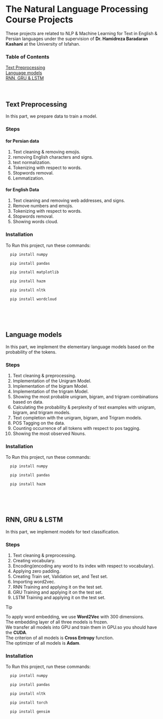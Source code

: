 
# The Natural Language Processing Course Projects 

These projects are related to NLP & Machine Learning for Text in English & Persian languages under the supervision of **Dr. Hamidreza Baradaran Kashani** at the University of Isfahan.

### Table of Contents
[Text Preprocessing](https://github.com/pouriaSameti/NLP/tree/master?tab=readme-ov-file#text-preprocessing)<br>
[Language models](https://github.com/pouriaSameti/NLP/tree/master?tab=readme-ov-file#language-models)<br>
[RNN, GRU & LSTM](https://github.com/pouriaSameti/NLP/tree/master?tab=readme-ov-file#rnn-gru--lstm)<br>
<br><br>


## Text Preprocessing
In this part, we prepare data to train a model.

### Steps
#### for Persian data
1. Text cleaning & removing emojis.
2. removing English characters and signs.
3. text normalization.
4. Tokenizing with respect to words.
5. Stopwords removal.
6. Lemmatization.

#### for English Data
1. Text cleaning and removing web addresses, and signs.
2. Remove numbers and emojis.
3. Tokenizing with respect to words.
4. Stopwords removal.
5. Showing words cloud.
 

### Installation

To Run this project, run these commands:

```python
  pip install numpy
```
```python
  pip install pandas
```
```python
  pip install matplotlib
```
```python
  pip install hazm
```
```python
  pip install nltk
```
```python
  pip install wordcloud
```
<br><br><br>

## Language models
In this part, we implement the elementary language models based on the probability of the tokens.

### Steps
1. Text cleaning & preprocessing.
2. Implementation of the Unigram Model.
3. Implementation of the bigram Model.
4. Implementation of the trigram Model.
5. Showing the most probable unigram, bigram, and trigram combinations based on data.
6. Calculating the probability & perplexity of test examples with unigram, bigram, and trigram models.
7. Text completion with the unigram, bigram, and Trigram models.
8. POS Tagging on the data.
9. Counting occurrence of all tokens with respect to pos tagging.
10. Showing the most observed Nouns.

### Installation

To Run this project, run these commands:

```python
  pip install numpy
```
```python
  pip install pandas
```
```python
  pip install hazm
```
<br><br><br>
## RNN, GRU & LSTM
In this part, we implement models for text classification.

### Steps
1. Text cleaning & preprocessing.
2. Creating vocabulary.
3. Encoding(encoding any word to its index with respect to vocabulary).
4. Applying zero padding.
5. Creating Train set, Validation set, and Test set.
6. Importing word2vec.
7. RNN Training and applying it on the test set.
8. GRU Training and applying it on the test set.
9. LSTM Training and applying it on the test set.

> [!TIP]
>  To apply word embedding, we use **Word2Vec** with 300 dimensions.<br>
> The embedding layer of all three models is frozen.<br>
> We transfer all models into GPU and train them in GPU.so you should have the **CUDA**.<br>
> The criterion of all models is **Cross Entropy** function.<br>
> The optimizer of all models is **Adam**.<br>


### Installation

To Run this project, run these commands:

```python
  pip install numpy
```
```python
  pip install pandas
```
```python
  pip install nltk
```
```python
  pip install torch
```
```python
  pip install gensim
```
